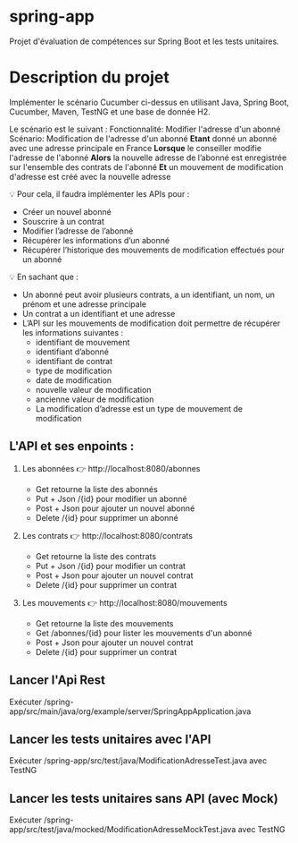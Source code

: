# spring-app

Projet d'évaluation de compétences sur Spring Boot et les tests unitaires.

# Description du projet

Implémenter le scénario Cucumber ci-dessus en utilisant Java, Spring Boot, Cucumber, Maven, TestNG et une base de donnée H2.

Le scénario est le suivant :
	Fonctionnalité: Modifier l'adresse d'un abonné
		Scénario: Modification de l'adresse d'un abonné
			**Etant** donné un abonné avec une adresse principale en France
			**Lorsque** le conseiller modifie l'adresse de l'abonné
			**Alors** la nouvelle adresse de l’abonné est enregistrée sur l'ensemble des contrats de l'abonné
			**Et** un mouvement de modification d'adresse est créé avec la nouvelle adresse
			
:bulb: Pour cela, il faudra implémenter les APIs pour :
- Créer un nouvel abonné
- Souscrire à un contrat
- Modifier l’adresse de l’abonné
- Récupérer les informations d’un abonné
- Récupérer l’historique des mouvements de modification effectués pour un abonné

:bulb: En sachant que :
- Un abonné peut avoir plusieurs contrats, a un identifiant, un nom, un prénom et une adresse principale
- Un contrat a un identifiant et une adresse
- L’API sur les mouvements de modification doit permettre de récupérer les
informations suivantes : 
	- identifiant de mouvement 
	- identifiant d’abonné 
	- identifiant de contrat 
	- type de modification 
	- date de modification 
	- nouvelle valeur de modification
	- ancienne valeur de modification
	- La modification d’adresse est un type de mouvement de modification

## L'API et ses enpoints :

1. Les abonnées
:point_right: http://localhost:8080/abonnes
	- Get retourne la liste des abonnés
	- Put + Json /{id} pour modifier un abonné
	- Post + Json pour ajouter un nouvel abonné
	- Delete /{id} pour supprimer un abonné

2. Les contrats
:point_right: http://localhost:8080/contrats
	- Get retourne la liste des contrats
	- Put + Json /{id} pour modifier un contrat
	- Post + Json pour ajouter un nouvel contrat
	- Delete /{id} pour supprimer un contrat

3. Les mouvements 
:point_right: http://localhost:8080/mouvements
	- Get retourne la liste des mouvements
	- Get /abonnes/{id} pour lister les mouvements d'un abonné
	- Post + Json pour ajouter un nouvel contrat
	- Delete /{id} pour supprimer un contrat


## Lancer l'Api Rest

Exécuter /spring-app/src/main/java/org/example/server/SpringAppApplication.java

## Lancer les tests unitaires avec l'API

Exécuter /spring-app/src/test/java/ModificationAdresseTest.java avec TestNG

## Lancer les tests unitaires sans API (avec Mock)

Exécuter /spring-app/src/test/java/mocked/ModificationAdresseMockTest.java avec TestNG
